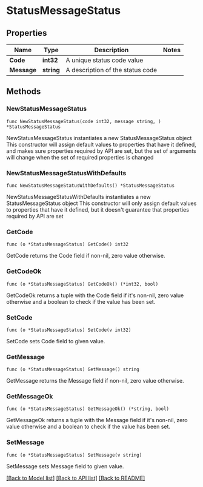 # StatusMessageStatus

## Properties

Name | Type | Description | Notes
------------ | ------------- | ------------- | -------------
**Code** | **int32** | A unique status code value | 
**Message** | **string** | A description of the status code | 

## Methods

### NewStatusMessageStatus

`func NewStatusMessageStatus(code int32, message string, ) *StatusMessageStatus`

NewStatusMessageStatus instantiates a new StatusMessageStatus object
This constructor will assign default values to properties that have it defined,
and makes sure properties required by API are set, but the set of arguments
will change when the set of required properties is changed

### NewStatusMessageStatusWithDefaults

`func NewStatusMessageStatusWithDefaults() *StatusMessageStatus`

NewStatusMessageStatusWithDefaults instantiates a new StatusMessageStatus object
This constructor will only assign default values to properties that have it defined,
but it doesn't guarantee that properties required by API are set

### GetCode

`func (o *StatusMessageStatus) GetCode() int32`

GetCode returns the Code field if non-nil, zero value otherwise.

### GetCodeOk

`func (o *StatusMessageStatus) GetCodeOk() (*int32, bool)`

GetCodeOk returns a tuple with the Code field if it's non-nil, zero value otherwise
and a boolean to check if the value has been set.

### SetCode

`func (o *StatusMessageStatus) SetCode(v int32)`

SetCode sets Code field to given value.


### GetMessage

`func (o *StatusMessageStatus) GetMessage() string`

GetMessage returns the Message field if non-nil, zero value otherwise.

### GetMessageOk

`func (o *StatusMessageStatus) GetMessageOk() (*string, bool)`

GetMessageOk returns a tuple with the Message field if it's non-nil, zero value otherwise
and a boolean to check if the value has been set.

### SetMessage

`func (o *StatusMessageStatus) SetMessage(v string)`

SetMessage sets Message field to given value.



[[Back to Model list]](../README.md#documentation-for-models) [[Back to API list]](../README.md#documentation-for-api-endpoints) [[Back to README]](../README.md)


